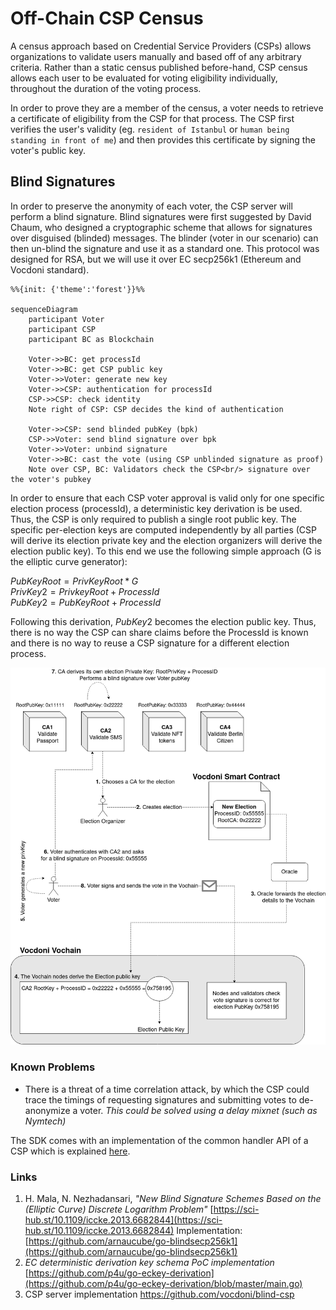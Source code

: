 # Off-Chain CSP Census

A census approach based on Credential Service Providers (CSPs) allows organizations to validate users manually and based off of any arbitrary criteria. Rather than a static census published before-hand, CSP census allows each user to be evaluated for voting eligibility individually, throughout the duration of the voting process.

In order to prove they are a member of the census, a voter needs to retrieve a certificate of eligibility from the CSP for that process. The CSP first verifies the user's validity (eg. `resident of Istanbul` or `human being standing in front of me`) and then provides this certificate by signing the voter's public key.

## Blind Signatures

In order to preserve the anonymity of each voter, the CSP server will perform a blind signature. Blind signatures were first suggested by David Chaum, who designed a cryptographic scheme that allows for signatures over disguised (blinded) messages. The blinder (voter in our scenario) can then un-blind the signature and use it as a standard one. This protocol was designed for RSA, but we will use it over EC secp256k1 (Ethereum and Vocdoni standard).

```mermaid
%%{init: {'theme':'forest'}}%%

sequenceDiagram
    participant Voter
    participant CSP 
    participant BC as Blockchain

    Voter->>BC: get processId
    Voter->>BC: get CSP public key
    Voter->>Voter: generate new key
    Voter->>CSP: authentication for processId
    CSP->>CSP: check identity
    Note right of CSP: CSP decides the kind of authentication

    Voter->>CSP: send blinded pubKey (bpk)
    CSP->>Voter: send blind signature over bpk
    Voter->>Voter: unbind signature
    Voter->>BC: cast the vote (using CSP unblinded signature as proof)
    Note over CSP, BC: Validators check the CSP<br/> signature over the voter's pubkey

```

In order to ensure that each CSP voter approval is valid only for one specific election process (processId), a deterministic key derivation is be used. Thus, the CSP is only required to publish a single root public key. The specific per-election keys are computed independently by all parties (CSP will derive its election private key and the election organizers will derive the election public key). To this end we use the following simple approach (G is the elliptic curve generator):

$PubKeyRoot = PrivKeyRoot * G$<br/>
$PrivKey2 = PrivkeyRoot + ProcessId$<br/>
$PubKey2 = PubKeyRoot + ProcessId$<br/>

Following this derivation, $PubKey2$ becomes the election public key. Thus, there is no way the CSP can share claims before the ProcessId is known and there is no way to reuse a CSP signature for a different election process.

![csp voting diagram](/img/docs/csp-voting.png)
### Known Problems

- There is a threat of a time correlation attack, by which the CSP could trace the timings of requesting signatures and submitting votes to de-anonymize a voter. 
*This could be solved using a delay mixnet (such as Nymtech)*

The SDK comes with an implementation of the common handler API of a CSP which is explained [here](https://github.com/vocdoni/blind-csp#api).

### Links

1. H. Mala, N. Nezhadansari, *"New Blind Signature Schemes Based on the (Elliptic Curve) Discrete Logarithm Problem"* [https://sci-hub.st/10.1109/iccke.2013.6682844](https://sci-hub.st/10.1109/iccke.2013.6682844) Implementation: [https://github.com/arnaucube/go-blindsecp256k1](https://github.com/arnaucube/go-blindsecp256k1)
2. *EC deterministic derivation key schema PoC implementation*
[https://github.com/p4u/go-eckey-derivation](https://github.com/p4u/go-eckey-derivation/blob/master/main.go)
3. CSP server implementation https://github.com/vocdoni/blind-csp